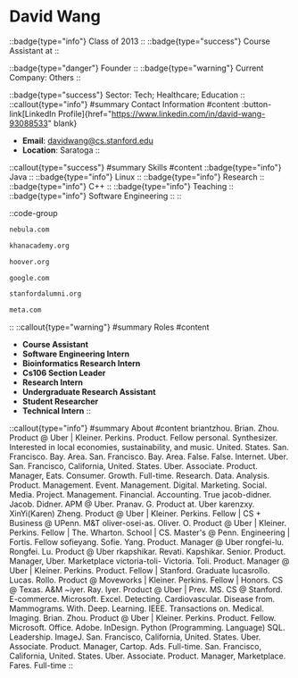 # David Wang
::badge{type="info"}
Class of 2013
::
::badge{type="success"}
Course Assistant at 
::

::badge{type="danger"}
Founder
::
::badge{type="warning"}
Current Company: Others
::

::badge{type="success"}
Sector: Tech; Healthcare; Education
::
::callout{type="info"}
#summary
Contact Information
#content
:button-link[LinkedIn Profile]{href="https://www.linkedin.com/in/david-wang-93088533" blank}
- **Email**: davidwang@cs.stanford.edu
- **Location**: Saratoga
::

::callout{type="success"}
#summary
Skills
#content
::badge{type="info"}
Java
::
::badge{type="info"}
Linux
::
::badge{type="info"}
Research
::
::badge{type="info"}
C++
::
::badge{type="info"}
Teaching
::
::badge{type="info"}
Software Engineering
::
::

::code-group
```bash [Nebula]
nebula.com
```
```bash [Khan Academy]
khanacademy.org
```
```bash [Hoover Institution at Stanford University]
hoover.org
```
```bash [Google]
google.com
```
```bash [Standford Alumni]
stanfordalumni.org
```
```bash [Meta]
meta.com
```
::
::callout{type="warning"}
#summary
Roles
#content
- **Course Assistant**
- **Software Engineering Intern**
- **Bioinformatics Research Intern**
- **Cs106 Section Leader**
- **Research Intern**
- **Undergraduate Research Assistant**
- **Student Researcher**
- **Technical Intern**
::

::callout{type="info"}
#summary
About
#content
briantzhou. Brian. Zhou. Product @ Uber | Kleiner. Perkins. Product. Fellow personal. Synthesizer. Interested in local economies, sustainability, and music. United. States. San. Francisco. Bay. Area. San. Francisco. Bay. Area. False. False. Internet. Uber. San. Francisco, California, United. States. Uber. Associate. Product. Manager, Eats. Consumer. Growth. Full-time. Research. Data. Analysis. Product. Management. Event. Management. Digital. Marketing. Social. Media. Project. Management. Financial. Accounting. True jacob-didner. Jacob. Didner. APM @ Uber. Pranav. G. Product at. Uber karenzxy. XinYi(Karen) Zheng. Product @ Uber | Kleiner. Perkins. Fellow | CS + Business @ UPenn. M&T oliver-osei-as. Oliver. O. Product @ Uber | Kleiner. Perkins. Fellow | The. Wharton. School | CS. Master's @ Penn. Engineering | Fortis. Fellow sofieyang. Sofie. Yang. Product. Manager @ Uber rongfei-lu. Rongfei. Lu. Product @ Uber rkapshikar. Revati. Kapshikar. Senior. Product. Manager, Uber. Marketplace victoria-toli- Victoria. Toli. Product. Manager @ Uber | Kleiner. Perkins. Product. Fellow | Stanford. Graduate lucasrollo. Lucas. Rollo. Product @ Moveworks | Kleiner. Perkins. Fellow | Honors. CS @ Texas. A&M ~iyer. Ray. Iyer. Product @ Uber | Prev. MS. CS @ Stanford. E-commerce. Microsoft. Excel. Detecting. Cardiovascular. Disease from. Mammograms. With. Deep. Learning. IEEE. Transactions on. Medical. Imaging. Brian. Zhou. Product @ Uber | Kleiner. Perkins. Product. Fellow. Microsoft. Office. Adobe. InDesign. Python (Programming. Language) SQL. Leadership. ImageJ. San. Francisco, California, United. States. Uber. Associate. Product. Manager, Cartop. Ads. Full-time. San. Francisco, California, United. States. Uber. Associate. Product. Manager, Marketplace. Fares. Full-time
::
